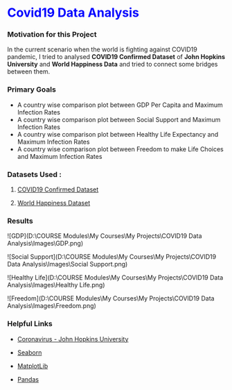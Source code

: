 # <span style = 'color : blue'>Covid19 Data Analysis</span>

### Motivation for this Project

In the current scenario when the world is fighting against COVID19 pandemic, I tried to analysed **COVID19 Confirmed Dataset** of **John Hopkins University** and **World Happiness Data** and tried to connect some bridges between them.



### Primary Goals

- A country wise comparison plot between GDP Per Capita and Maximum Infection Rates 
- A country wise comparison plot between Social Support and Maximum Infection Rates 
- A country wise comparison plot between Healthy Life Expectancy and Maximum Infection Rates 
- A country wise comparison plot between Freedom to make Life Choices and Maximum Infection Rates 



### Datasets Used :

1. [COVID19 Confirmed Dataset](Dataset/covid19_Confirmed_dataset.csv) 

2. [World Happiness Dataset](Dataset/worldwide_happiness_report.csv) 

   

### Results

![GDP](D:\COURSE Modules\My Courses\My Projects\COVID19 Data Analysis\Images\GDP.png)

![Social Support](D:\COURSE Modules\My Courses\My Projects\COVID19 Data Analysis\Images\Social Support.png)

![Healthy Life](D:\COURSE Modules\My Courses\My Projects\COVID19 Data Analysis\Images\Healthy Life.png)

![Freedom](D:\COURSE Modules\My Courses\My Projects\COVID19 Data Analysis\Images\Freedom.png)

### Helpful Links

- [Coronavirus - John Hopkins University](https://coronavirus.jhu.edu/)

- [Seaborn](https://seaborn.pydata.org/tutorial.html)

- [MatplotLib](https://matplotlib.org/users/pyplot_tutorial.html)

- [Pandas](https://pandas.pydata.org/pandas-docs/stable/getting_started/tutorials.html)

  

